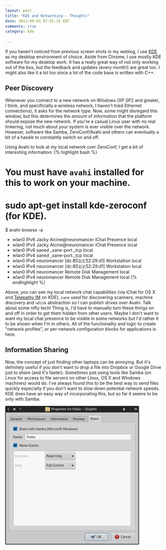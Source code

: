 ```yaml
---
layout: post
title: "KDE and Networking - Thoughts"
date: 2013-09-03 07:55:15 EDT
comments: true
category: kde

---
```


If you haven't noticed from previous screen shots in my weblog, I use [KDE][1] as
my desktop environment of choice. Aside from Chrome, I use mostly KDE software
for my desktop work. It has a really great way of not only working out of the
box, but the feedback and updates (every month!) are great too. I might also
like it a lot too since a lot of the code base is written with C++.

## Peer Discovery

Whenever you connect to a new network on Windows (XP SP2 and greater, I think,
and specificially a wireless network, I haven't tried Ethernet connections),
it asks for the network type. Now, some might disregard this window, 
but this determines the amount of information that the platform should 
expose the new network. If you're a casual Linux user with no real tinkering,
not much about your system is ever visible over the network. However, software 
like Samba, ZeroConf/Avahi and others can eventually a bit of a hassle to constantly
switch on and off.

Using Avahi to look at my local network over ZeroConf, I get a bit of
interesting information:
{% highlight bash %}
# You must have `avahi` installed for this to work on your machine.
# sudo apt-get install kde-zeroconf (for KDE).
$ avahi-browse -a
+  wlan0 IPv6 Jacky Alcine@neuromancer            iChat Presence         local
+  wlan0 IPv4 Jacky Alcine@neuromancer            iChat Presence         local
+  wlan0 IPv6 saned                               _sane-port._tcp        local
+  wlan0 IPv4 saned                               _sane-port._tcp        local
+  wlan0 IPv6 neuromancer [dc:85:de:52:29:d1]     Workstation            local
+  wlan0 IPv4 neuromancer [dc:85:de:52:29:d1]     Workstation            local
+  wlan0 IPv6 neuromancer                         Remote Disk Management local
+  wlan0 IPv4 neuromancer                         Remote Disk Management local
{% endhighlight %}

Above, you can see my local network chat capabilities (via iChat for OS X and
[Telepathy IM][3] on KDE), `sane` used for discovering scanners, machine
discovery and `udisk` abstraction so I can publish drives over Avahi.
Talk about some nifty tech! Thing is, I'd have to manually turn these things
on and off in order to get them hidden from other users. Maybe I don't want
to want my local chat presence to be visible in some networks but I'd rather
it to be shown when I'm in others. All of the functionality and logic to
create "network profiles", or per-network configuration blocks for
applications is here.

## Information Sharing

Now, the concept of just finding other laptops can be annoying. But it's
definitely useful if you don't want to drop a file into Dropbox or Google
Drive just to share (and it's faster). Sometimes just using tools like Samba
(on Linux for access to file servers on other Linux, OS X and Windows
machines) would do. I've always found this to be the best way to send files
quickly especially if you don't want to slow down potential network speeds.
KDE does have an easy way of incorporating this, but so far it seems to be
only with Samba.

![Sharing Public Folder](/images/sharing-public-folder.png)

[1]: http://kde.org
[2]: http://zeroconf.org
[3]: http://telepathy.kde.org
